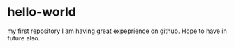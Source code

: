 # hello-world
my first repository
I am having great expeprience on github. Hope to have in future also.
